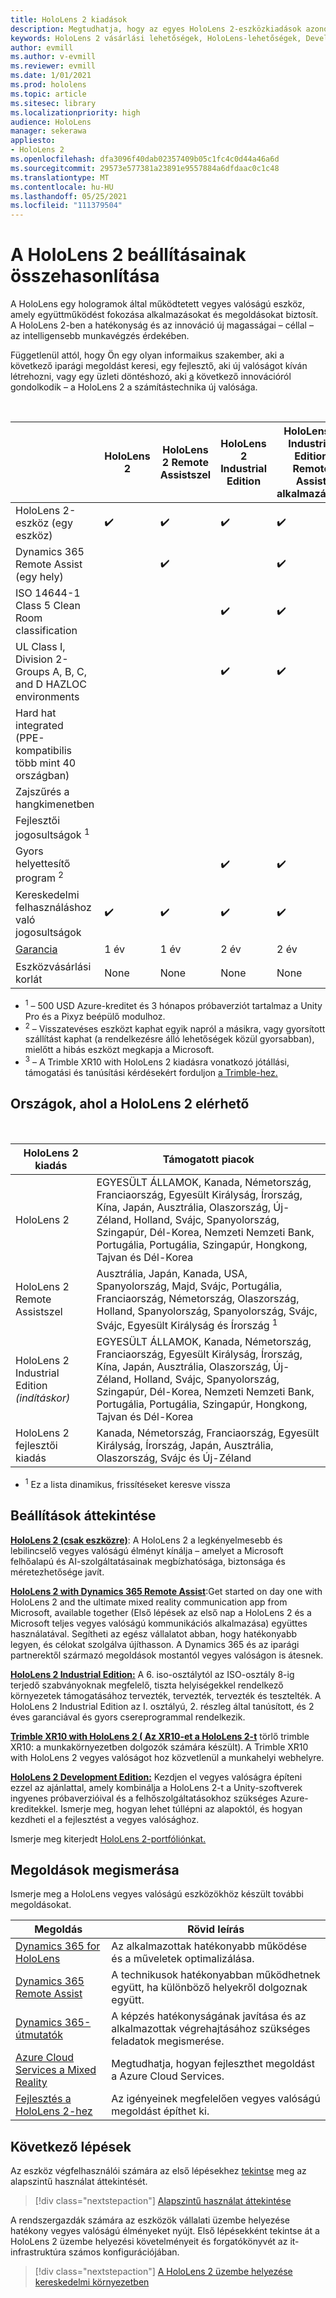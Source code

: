 ```yaml
---
title: HoloLens 2 kiadások
description: Megtudhatja, hogy az egyes HoloLens 2-eszközkiadások azonosak vagy eltérőek, és mi a helyzet a saját kiadásuk után.
keywords: HoloLens 2 vásárlási lehetőségek, HoloLens-lehetőségek, Developer Edition
author: evmill
ms.author: v-evmill
ms.reviewer: evmill
ms.date: 1/01/2021
ms.prod: hololens
ms.topic: article
ms.sitesec: library
ms.localizationpriority: high
audience: HoloLens
manager: sekerawa
appliesto:
- HoloLens 2
ms.openlocfilehash: dfa3096f40dab02357409b05c1fc4c0d44a46a6d
ms.sourcegitcommit: 29573e577381a23891e9557884a6dfdaac0c1c48
ms.translationtype: MT
ms.contentlocale: hu-HU
ms.lasthandoff: 05/25/2021
ms.locfileid: "111379504"
---
```

# <a name="compare-hololens-2-options"></a>A HoloLens 2 beállításainak összehasonlítása

A HoloLens egy hologramok  által működtetett vegyes valóságú eszköz, amely együttműködést fokozása alkalmazásokat és megoldásokat biztosít. A HoloLens 2-ben a hatékonyság és az innováció új magasságai – céllal – az intelligensebb munkavégzés érdekében.

Függetlenül attól, [](https://www.microsoft.com/hololens/apps) hogy Ön egy olyan informaikus szakember, aki a következő iparági megoldást keresi, egy fejlesztő, aki új valóságot kíván létrehozni, vagy egy üzleti döntéshozó, aki [a](https://www.microsoft.com/hololens/apps) következő innovációról gondolkodik – a HoloLens 2 a számítástechnika új valósága. [](https://www.microsoft.com/hololens/developers)

<br>

|                                                      | HoloLens 2 | HoloLens 2 Remote Assistszel | HoloLens 2 Industrial Edition | HoloLens 2 Industrial Edition Remote Assist alkalmazással | XR10 vágása HoloLens 2-sel | HoloLens 2 fejlesztői kiadás |
|------------------------------------------------------|------------|-------------------------------|-------------------------------|--------------------------------------------------|------------------------------|--------------------------------|
| HoloLens 2-eszköz (egy eszköz)                       |      ✔️     |               ✔️               |               ✔️               |                         ✔️                        |               ✔️              |                ✔️               |
| Dynamics 365 Remote Assist (egy hely)                |            |               ✔️               |                               |                         ✔️                        |                              |                                |
| ISO 14644-1 Class 5 Clean Room classification           |            |                               |               ✔️               |                         ✔️                        |                              |                                |
| UL Class I, Division 2-Groups A, B, C, and D HAZLOC environments                     |            |                               |               ✔️               |                         ✔️                        |               ✔️              |                                |
| Hard hat integrated (PPE-kompatibilis több mint 40 országban) |            |                               |                               |                                                  |               ✔️              |                                |
| Zajszűrés a hangkimenetben                        |            |                               |                               |                                                  |               ✔️              |                                |
| Fejlesztői jogosultságok <sup>1</sup>                             |            |                               |                               |                                                  |                              |                ✔️               |
| Gyors helyettesítő program <sup>2</sup>                          |            |                               |               ✔️               |                         ✔️                        |                              |                                |
| Kereskedelmi felhasználáshoz való jogosultságok                                |      ✔️     |               ✔️               |               ✔️               |                         ✔️                        |               ✔️              |                                |
| [Garancia](hololens2-hardware.md#warranty-information)                                             |   1 év   |             1 év            |             2 év            |                      2 év                      |            1-Year <sup>3</sup>            |             1 év             |
| Eszközvásárlási korlát                                |    None    |              None             |              None             |                       None                       |             None             |       Tranzakciónként egy      |

- <sup>1</sup> – 500 USD Azure-kreditet és 3 hónapos próbaverziót tartalmaz a Unity Pro és a Pixyz beépülő modulhoz.
- <sup>2</sup> – Visszatevéses eszközt kaphat egyik napról a másikra, vagy gyorsított szállítást kaphat (a rendelkezésre álló lehetőségek közül gyorsabban), mielőtt a hibás eszközt megkapja a Microsoft.
- <sup>3</sup> – A Trimble XR10 with HoloLens 2 kiadásra vonatkozó jótállási, támogatási és tanúsítási kérdésekért forduljon [a Trimble-hez.](https://fieldtech.trimble.com/en/contact-support)

## <a name="countries-where-hololens-2-is-available"></a>Országok, ahol a HoloLens 2 elérhető

<br>

| HoloLens 2 kiadás                  | Támogatott piacok               |
|-------------------------------------------| ----------------------------------------| 
| HoloLens 2 | EGYESÜLT ÁLLAMOK, Kanada, Németország, Franciaország, Egyesült Királyság, Írország, Kína, Japán, Ausztrália, Olaszország, Új-Zéland, Holland, Svájc, Spanyolország, Szingapúr, Dél-Korea, Nemzeti Nemzeti Bank, Portugália, Portugália, Szingapúr, Hongkong, Tajvan és Dél-Korea |
| HoloLens 2 Remote Assistszel | Ausztrália, Japán, Kanada, USA, Spanyolország, Majd, Svájc, Portugália, Franciaország, Németország, Olaszország, Holland, Spanyolország, Spanyolország, Svájc, Svájc, Egyesült Királyság és Írország <sup>1</sup> 
| HoloLens 2 Industrial Edition *(indításkor)* | EGYESÜLT ÁLLAMOK, Kanada, Németország, Franciaország, Egyesült Királyság, Írország, Kína, Japán, Ausztrália, Olaszország, Új-Zéland, Holland, Svájc, Spanyolország, Szingapúr, Dél-Korea, Nemzeti Nemzeti Bank, Portugália, Portugália, Szingapúr, Hongkong, Tajvan és Dél-Korea |
| HoloLens 2 fejlesztői kiadás | Kanada, Németország, Franciaország, Egyesült Királyság, Írország, Japán, Ausztrália, Olaszország, Svájc és Új-Zéland |
- <sup>1</sup> Ez a lista dinamikus, frissítéseket keresve vissza

## <a name="options-overview"></a>Beállítások áttekintése

**[HoloLens 2 (csak eszközre)](hololens2-options-device-only.md)**: A HoloLens 2 a legkényelmesebb és lebilincselő vegyes valóságú élményt kínálja – amelyet a Microsoft felhőalapú és AI-szolgáltatásainak megbízhatósága, biztonsága és méretezhetősége javít.

**[HoloLens 2 with Dynamics 365 Remote Assist](hololens2-options-remote-assist.md)**:Get started on day one with HoloLens 2 and the ultimate mixed reality communication app from Microsoft, available together (Első lépések az első nap a HoloLens 2 és a Microsoft teljes vegyes valóságú kommunikációs alkalmazása) együttes használatával. Segítheti az egész vállalatot abban, hogy hatékonyabb legyen, és célokat szolgálva újíthasson. A Dynamics 365 és az iparági partnerektől származó megoldások mostantól vegyes valóságon is átesnek.

**[HoloLens 2 Industrial Edition:](hololens2-options-industrial-edition.md)** A 6. iso-osztálytól az ISO-osztály 8-ig terjedő szabványoknak megfelelő, tiszta helyiségekkel rendelkező környezetek támogatásához tervezték, tervezték, tervezték és tesztelték. A HoloLens 2 Industrial Edition az I. osztályú, 2. részleg által tanúsított, és 2 éves garanciával és gyors csereprogrammal rendelkezik.

**[Trimble XR10 with HoloLens 2 ( Az XR10-et a HoloLens 2-t](hololens2-options-trimble-xr10-edition.md)** törlő trimble XR10: a munkakörnyezetben dolgozók számára készült). A Trimble XR10 with HoloLens 2 vegyes valóságot hoz közvetlenül a munkahelyi webhelyre.

**[HoloLens 2 Development Edition:](hololens2-options-dev-edition.md)** Kezdjen el vegyes valóságra építeni ezzel az ajánlattal, amely kombinálja a HoloLens 2-t a Unity-szoftverek ingyenes próbaverzióival és a felhőszolgáltatásokhoz szükséges Azure-kreditekkel. Ismerje meg, hogyan lehet túllépni az alapoktól, és hogyan kezdheti el a fejlesztést a vegyes valósághoz.

Ismerje meg kiterjedt [HoloLens 2-portfóliónkat.](https://www.microsoft.com/hololens/buy)

## <a name="explore-solutions"></a>Megoldások megismerása

Ismerje meg a HoloLens vegyes valóságú eszközökhöz készült további megoldásokat.

| Megoldás | Rövid leírás                                                                                |
|----------|---------------------------------------------------------------------------------------------------|
| [Dynamics 365 for HoloLens](https://www.microsoft.com//hololens/apps)          | Az alkalmazottak hatékonyabb működése és a műveletek optimalizálása.                                                        |
| [Dynamics 365 Remote Assist](https://dynamics.microsoft.com/mixed-reality/remote-assist/)          | A technikusok hatékonyabban működhetnek együtt, ha különböző helyekről dolgoznak együtt. |
|   [Dynamics 365-útmutatók](https://dynamics.microsoft.com/mixed-reality/guides/)        | A képzés hatékonyságának javítása és az alkalmazottak végrehajtásához szükséges feladatok megismerése.                          |
|  [Azure Cloud Services a Mixed Reality](https://docs.microsoft.com/windows/mixed-reality/develop/mixed-reality-cloud-services#:~:text=Mixed%20Reality%20services%20Mixed%20Reality%20cloud%20services%20like,all%20in%20the%20context%20of%20your%20users%E2%80%99%20environments)         | Megtudhatja, hogyan fejleszthet megoldást a Azure Cloud Services.                                       |
|  [Fejlesztés a HoloLens 2-hez](https://docs.microsoft.com/windows/mixed-reality/develop/development?tabs=unity)         | Az igényeinek megfelelően vegyes valóságú megoldást építhet ki.                                                 |

## <a name="next-steps"></a>Következő lépések

Az eszköz végfelhasználói számára az első lépésekhez [tekintse](hololens2-setup.md) meg az alapszintű használat áttekintését.

> [!div class="nextstepaction"]
> [Alapszintű használat áttekintése](hololens2-setup.md)

A rendszergazdák számára az eszközök vállalati üzembe helyezése hatékony vegyes valóságú élményeket nyújt. Első lépésekként tekintse át a HoloLens 2 üzembe helyezési követelményeit és forgatókönyvét az it-infrastruktúra számos konfigurációjában.

> [!div class="nextstepaction"]
> [A HoloLens 2 üzembe helyezése kereskedelmi környezetben](hololens-requirements.md)
